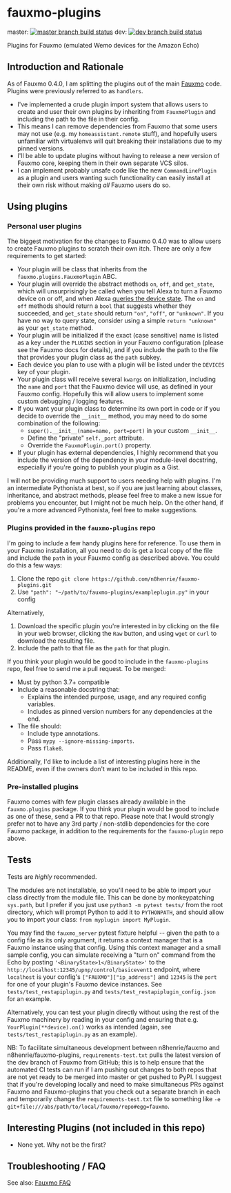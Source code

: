 # fauxmo-plugins

master: [![master branch build status](https://travis-ci.org/n8henrie/fauxmo-plugins.svg?branch=master)](https://travis-ci.org/n8henrie/fauxmo-plugins/branches)
dev: [![dev branch build status](https://travis-ci.org/n8henrie/fauxmo-plugins.svg?branch=dev)](https://travis-ci.org/n8henrie/fauxmo-plugins/branches)

Plugins for Fauxmo (emulated Wemo devices for the Amazon Echo)

## Introduction and Rationale

As of Fauxmo 0.4.0, I am splitting the plugins out of the main
[Fauxmo](https://github.com/n8henrie/fauxmo) code. Plugins were previously
referred to as `handlers`.

- I've implemented a crude plugin import system that allows users to create
  and user their own plugins by inheriting from `FauxmoPlugin` and including
  the path to the file in their config.
- This means I can remove dependencies from Fauxmo that some users may not use
  (e.g. my `homeassistant.remote` stuff), and hopefully users unfamiliar with
  virtualenvs will quit breaking their installations due to my pinned versions.
- I'll be able to update plugins without having to release a new version of
  Fauxmo core, keeping them in their own separate VCS silos.
- I can implement probably unsafe code like the new `CommandLinePlugin` as a
  plugin and users wanting such functionality can easily install at their own
  risk without making *all* Fauxmo users do so.

## Using plugins

### Personal user plugins

The biggest motivation for the changes to Fauxmo 0.4.0 was to allow users to
create Fauxmo plugins to scratch their own itch. There are only a few
requirements to get started:

- Your plugin will be class that inherits from the
  `fauxmo.plugins.FauxmoPlugin` ABC.
- Your plugin will override the abstract methods `on`, `off`, and `get_state`,
  which will unsurprisingly be called when you tell Alexa to turn a Fauxmo
  device on or off, and when Alexa [queries the device
  state](https://github.com/n8henrie/fauxmo-plugins/issues/3). The `on` and
  `off` methods should return a `bool` that suggests whether they succeeded,
  and `get_state` should return `"on"`, `"off"`, or `"unknown"`. If you have no
  way to query state, consider using a simple `return "unknown"` as your
  `get_state` method.
- Your plugin will be initialized if the exact (case sensitive) name is listed
  as a key under the `PLUGINS` section in your Fauxmo configuration (please see
  the Fauxmo docs for details), and if you include the path to the file
  that provides your plugin class as the `path` subkey.
- Each device you plan to use with a plugin will be listed under the `DEVICES`
  key of your plugin.
- Your plugin class will receive several `kwargs` on initialization, including
  the `name` and `port` that the Fauxmo device will use, as defined in your
  Fauxmo config. Hopefully this will allow users to implement some custom
  debugging / logging features.
- If you want your plugin class to determine its own port in code or if you
  decide to override the `__init__` method, you may need to do some combination
  of the following:
  - `super().__init__(name=name, port=port)` in your custom `__init__`.
  - Define the "private" `self._port` attribute.
  - Override the `FauxmoPlugin.port()` property.
- If your plugin has external dependencies, I highly recommend that you include
  the version of the dependency in your module-level docstring, especially if
  you're going to publish your plugin as a Gist.

I will not be providing much support to users needing help with plugins. I'm an
intermediate Pythonista at best, so if you are just learning about classes,
inheritance, and abstract methods, please feel free to make a new issue for
problems you encounter, but I might not be much help. On the other hand, if
you're a more advanced Pythonista, feel free to make suggestions.

### Plugins provided in the `fauxmo-plugins` repo

I'm going to include a few handy plugins here for reference. To use them in
your Fauxmo installation, all you need to do is get a local copy of the file
and include the `path` in your Fauxmo config as described above. You could do
this a few ways:

1. Clone the repo `git clone https://github.com/n8henrie/fauxmo-plugins.git`
1. Use `"path": "~/path/to/fauxmo-plugins/exampleplugin.py"` in your config

Alternatively,

1. Download the specific plugin you're interested in by clicking on the file in
   your web browser, clicking the `Raw` button, and using `wget` or `curl` to
   download the resulting file.
1. Include the path to that file as the `path` for that plugin.

If you think your plugin would be good to include in the `fauxmo-plugins`
repo, feel free to send me a pull request. To be merged:

- Must by python 3.7+ compatible
- Include a reasonable docstring that:
  - Explains the intended purpose, usage, and any required config variables.
  - Includes as pinned version numbers for any dependencies at the end.
- The file should:
  - Include type annotations.
  - Pass `mypy --ignore-missing-imports`.
  - Pass `flake8`.

Additionally, I'd like to include a list of interesting plugins here in the
README, even if the owners don't want to be included in this repo.

### Pre-installed plugins

Fauxmo comes with few plugin classes already available in the `fauxmo.plugins`
package. If you think your plugin would be good to include as one of these,
send a PR to that repo. Please note that I would strongly prefer not to have
any 3rd party / non-stdlib dependencies for the core Fauxmo package, in
addition to the requirements for the `fauxmo-plugin` repo above.

## Tests

Tests are *highly* recommended.

The modules are not installable, so you'll need to be able to import your class
directly from the module file. This can be done by monkeypatching `sys.path`,
but I prefer if you just use `python3 -m pytest tests/` from the root
directory, which will prompt Python to add it to `PYTHONPATH`, and should allow
you to import your class: `from myplugin import MyPlugin`.

You may find the `fauxmo_server` pytest fixture helpful -- given the path to a
config file as its only argument, it returns a context manager that is a Fauxmo
instance using that config. Using this context manager and a small sample
config, you can simulate receiving a "turn on" command from the Echo by posting
`'<BinaryState>1</BinaryState>'` to the
`http://localhost:12345/upnp/control/basicevent1` endpoint, where `localhost`
is your config's `["FAUXMO"]["ip_address"]` and `12345` is the `port` for one
of your plugin's Fauxmo device instances. See `tests/test_restapiplugin.py` and
`tests/test_restapiplugin_config.json` for an example.

Alternatively, you can test your plugin directly without using the rest of the
Fauxmo machinery by reading in your config and ensuring that e.g.
`YourPlugin(**device).on()` works as intended (again, see
`tests/test_restapiplugin.py` as an example).

NB: To facilitate simultaneous development between n8henrie/fauxmo and
n8henrie/fauxmo-plugins, `requirements-test.txt` pulls the latest version of
the dev branch of Fauxmo from GitHub; this is to help ensure that the automated
CI tests can run if I am pushing out changes to both repos that are not yet
ready to be merged into master or get pushed to PyPI. I suggest that if you're
developing locally and need to make simultaneous PRs against Fauxmo and
Fauxmo-plugins that you check out a separate branch in each and temporarily
change the `requirements-test.txt` file to something like `-e
git+file:///abs/path/to/local/fauxmo/repo#egg=fauxmo`.

## Interesting Plugins (not included in this repo)

- None yet. Why not be the first?

## Troubleshooting / FAQ

See also: [Fauxmo FAQ](https://github.com/n8henrie/fauxmo#troubleshooting--faq)
